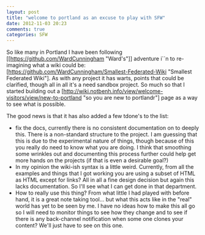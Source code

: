 ```yaml
---
layout: post
title: "welcome to portland as an excuse to play with SFW"
date: 2012-11-03 20:23
comments: true
categories: SFW
---
```

So like many in Portland I have been following [[https://github.com/WardCunningham "Ward's"]] adventure i``n to re-imagining what a wiki could be: [https://github.com/WardCunningham/Smallest-Federated-Wiki "Smallest Federated Wiki"]. As with any project it has warts, points that could be clarified, though all in all it's a need sandbox project. So much so that I started building out a [http://wiki.notbenh.info/view/welcome-visitors/view/new-to-portland "so you are new to portlandr"] page as a way to see what is possible. 

The good news is that it has also added a few tdone's to the list: 

   * fix the docs, currently there is no consistent documentation on to deeply this. There is a non-standard structure to the project. I am guessing that this is due to the experimental nature of things, though because of this you really do need to know what you are doing. I think that smoothing some wrinkles out and documenting this process further could help get more hands on the projects (if that is even a desirable goal?)
   * In my opinion the wiki-ish syntax is a little weird. Currently, from all the examples and things that I got working you are using a subset of HTML as HTML except for links? All in all a fine design decision but again this lacks documentation. So I'll see what I can get done in that department. 
   * How to really use this thing? From what little I had played with before hand, it is a great note taking tool... but what this acts like in the "real" world has yet to be seen by me. I have no ideas how to make this all go so I will need to monitor things to see how they change and to see if there is any back-channel notification when some one clones your content? We'll just have to see on this one. 


